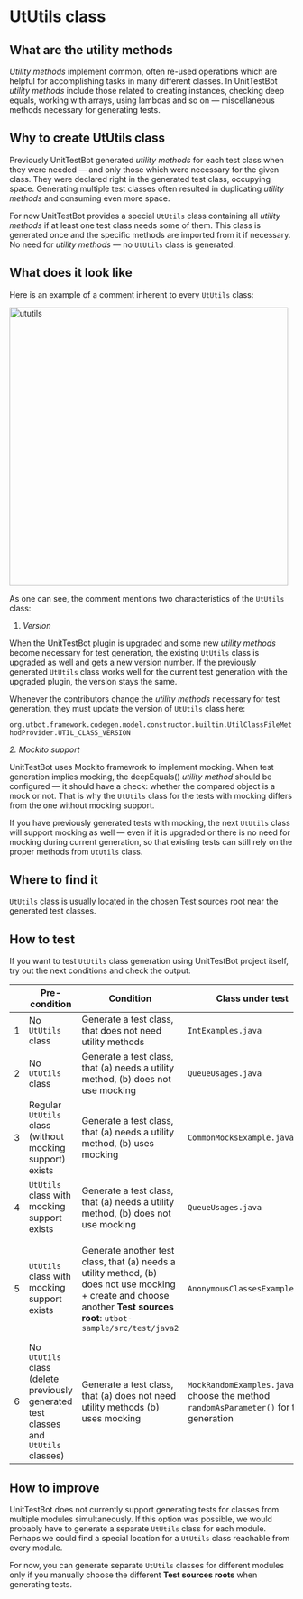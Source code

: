# UtUtils class

## What are the utility methods

_Utility methods_ implement common, often re-used operations which are helpful for accomplishing tasks in many different classes. In UnitTestBot _utility methods_ include those related to creating instances, checking deep equals, working with arrays, using lambdas and so on — miscellaneous methods necessary for generating tests.

## Why to create UtUtils class

Previously UnitTestBot generated _utility methods_ for each test class when they were needed — and only those which were necessary for the given class. They were declared right in the generated test class, occupying space. Generating multiple test classes often resulted in duplicating _utility methods_ and consuming even more space.

For now UnitTestBot provides a special `UtUtils` class containing all _utility methods_ if at least one test class needs some of them. This class is generated once and the specific methods are imported from it if necessary. No need for _utility methods_ — no `UtUtils` class is generated.

## What does it look like

Here is an example of a comment inherent to every `UtUtils` class:

<img width="494" alt="ututils" src="https://user-images.githubusercontent.com/64418523/196719780-2603f141-e922-40fc-9a0a-533aaacc5c49.png">

As one can see, the comment mentions two characteristics of the `UtUtils` class:

1. _Version_

When the UnitTestBot plugin is upgraded and some new _utility methods_ become necessary for test generation, the existing `UtUtils` class is upgraded as well and gets a new version number. If the previously generated `UtUtils` class works well for the current test generation with the upgraded plugin, the version stays the same.

Whenever the contributors change the _utility methods_ necessary for test generation, they must update the version of `UtUtils` class here:

`org.utbot.framework.codegen.model.constructor.builtin.UtilClassFileMethodProvider.UTIL_CLASS_VERSION`

_2. Mockito support_

UnitTestBot uses Mockito framework to implement mocking. When test generation implies mocking, the deepEquals() _utility method_ should be configured — it should have a check: whether the compared object is a mock or not. That is why the `UtUtils` class for the tests with mocking differs from the one without mocking support.

If you have previously generated tests with mocking, the next `UtUtils` class will support mocking as well — even if it is upgraded or there is no need for mocking during current generation, so that existing tests can still rely on the proper methods from `UtUtils` class.

## Where to find it

`UtUtils` class is usually located in the chosen Test sources root near the generated test classes.

## How to test

If you want to test `UtUtils` class generation using UnitTestBot project itself, try out the next conditions and check the output:

|     | Pre-condition                                                                       | Condition                                                                                                                                                               | Class under test                                                                          | Output                                                                                                                                                         |
|:----|-------------------------------------------------------------------------------------|-------------------------------------------------------------------------------------------------------------------------------------------------------------------------|-------------------------------------------------------------------------------------------|----------------------------------------------------------------------------------------------------------------------------------------------------------------|
| 1   | No `UtUtils` class                                                                  | Generate a test class, that does not need utility methods                                                                                                               | `IntExamples.java`                                                                        | No `UtUtils` class is produced.                                                                                                                                |
| 2   | No `UtUtils` class                                                                  | Generate a test class, that (a) needs a utility method, (b) does not use mocking                                                                                        | `QueueUsages.java`                                                                        | Regular `UtUtils` class (without mocking support) is produced.                                                                                                 |
| 3   | Regular `UtUtils` class (without mocking support) exists                            | Generate a test class, that (a) needs a utility method, (b) uses mocking                                                                                                | `CommonMocksExample.java`                                                                 | `UtUtils` class with mocking support is produced.                                                                                                              |
| 4   | `UtUtils` class with mocking support exists                                         | Generate a test class, that (a) needs a utility method, (b) does not use mocking                                                                                        | `QueueUsages.java`                                                                        | `UtUtils` class with mocking support from the previous generation stays the same.                                                                              |
| 5   | `UtUtils` class with mocking support exists                                         | Generate another test class, that (a) needs a utility method, (b) does not use mocking + create and choose another **Test sources root**: `utbot-sample/src/test/java2` | `AnonymousClassesExample.java`                                                            | No additional `UtUtils` class is generated in `utbot-sample/src/test/java2`. `UtUtils` class with mocking support from the previous generation stays the same. |
| 6   | No `UtUtils` class (delete previously generated test classes and `UtUtils` classes) | Generate a test class, that (a) does not need utility methods (b) uses mocking                                                                                          | `MockRandomExamples.java` and choose the method `randomAsParameter()` for test generation | No `UtUtils` class is produced.                                                                                                                                |

## How to improve

UnitTestBot does not currently support generating tests for classes from multiple modules simultaneously. If this option was possible, we would probably have to generate a separate `UtUtils` class for each module. Perhaps we could find a special location for a `UtUtils` class reachable from every module.

For now, you can generate separate `UtUtils` classes for different modules only if you manually choose the different **Test sources roots** when generating tests.